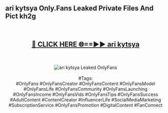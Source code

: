 <h2>ari kytsya Only.Fans Leaked Private Files And Pict kh2g</h2>
<br>
<div align="center">
<h2><a href="https://mediafiles.top/ari_kytsya" rel="nofollow">🔴 CLICK HERE 🌐==►► ari kytsya</a></h2>
<br>
<br>
<a href="https://mediafiles.top/ari_kytsya" rel="nofollow" data-target="animated-image.originalLink"><img src="https://i.ibb.co.com/WyWwxjT/player-gif2.gif" alt="ari kytsya Leaked OnlyFans" style="max-width: 100%; display: inline-block;" data-target="animated-image.originalImage"></a>
<br><br>
#Tags:
<br>
#OnlyFans #OnlyFansCreator #OnlyFansContent #OnlyFansModel #OnlyFansLife #OnlyFansCommunity #OnlyFansLaunching #OnlyFansIncome #OnlyFansVids #OnlyFansTips #OnlyFansSuccess #AdultContent #ContentCreator #InfluencerLife #SocialMediaMarketing #SubscriptionService #OnlyFansPromotion #DigitalContent #FanConnect
</div>
<br>